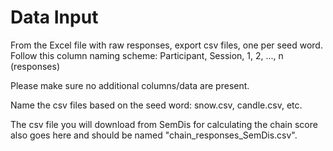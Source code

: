 # Data Input

From the Excel file with raw responses, export csv files, one per seed word.
Follow this column naming scheme: 
Participant, Session, 1, 2, ..., n (responses)

Please make sure no additional columns/data are present.

Name the csv files based on the seed word: snow.csv, candle.csv, etc.

The csv file you will download from SemDis for calculating the chain score also goes here and should be named "chain_responses_SemDis.csv".
